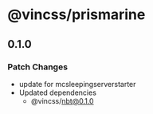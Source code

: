# @vincss/prismarine

## 0.1.0

### Patch Changes

-   update for mcsleepingserverstarter
-   Updated dependencies
    -   @vincss/nbt@0.1.0
